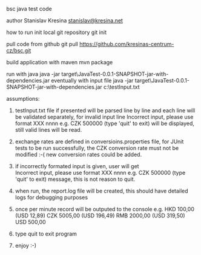 bsc java test code 

author Stanislav Kresina stanislav@kresina.net

how to run
init local git repository
git init

pull code from github
git pull https://github.com/kresinas-centrum-cz/bsc.git

build application with maven
mvn package

run with java
java -jar target\JavaTest-0.0.1-SNAPSHOT-jar-with-dependencies.jar
eventually with input file
java -jar target\JavaTest-0.0.1-SNAPSHOT-jar-with-dependencies.jar c:\testInput.txt

assumptions:
1. testInput.txt file if presented will be parsed line by line and each line will be validated separately, for invalid input line 
Incorrect input, please use format XXX nnnn e.g. CZK 500000 (type 'quit' to exit) 
will be displayed, still valid lines will be read. 

2. exchange rates are defined in conversioins.properties file, for JUnit tests to be run successfully, the CZK conversion rate must not be modified :-( new conversion rates could be added.

3. if incorrectly formated input is given, user will get  
Incorrect input, please use format XXX nnnn e.g. CZK 500000 (type 'quit' to exit)
message, this is not reason to quit. 

4. when run, the report.log file will be created, this should have detailed logs for debugging purposes

5. once per minute record will be outputed to the console e.g.
HKD 100,00 (USD 12,89)
CZK 5005,00 (USD 196,49)
RMB 2000,00 (USD 319,50)
USD 500,00 

6. type quit to exit program

7. enjoy :-)